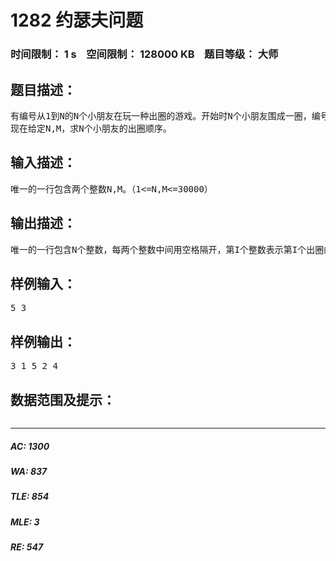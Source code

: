 # 1282 约瑟夫问题   
### 时间限制： 1 s&nbsp;&nbsp;&nbsp;&nbsp;空间限制： 128000 KB&nbsp;&nbsp;&nbsp;&nbsp;题目等级： 大师  
## 题目描述：  

<pre>
有编号从1到N的N个小朋友在玩一种出圈的游戏。开始时N个小朋友围成一圈，编号为I+1的小朋友站在编号为I小朋友左边。编号为1的小朋友站在编号为N的小朋友左边。首先编号为1的小朋友开始报数，接着站在左边的小朋友顺序报数，直到数到某个数字M时就出圈。直到只剩下1个小朋友，则游戏完毕。
现在给定N,M，求N个小朋友的出圈顺序。
</pre>
  
  
## 输入描述：  

<pre>
唯一的一行包含两个整数N,M。（1<=N,M<=30000）
</pre>
  
  
## 输出描述：  

<pre>
唯一的一行包含N个整数，每两个整数中间用空格隔开，第I个整数表示第I个出圈的小朋友的编号。
</pre>
  
  
## 样例输入：  

<pre>
5 3
</pre>
  
  
## 样例输出：  

<pre>
3 1 5 2 4
</pre>
  
  
## 数据范围及提示：  

<pre>
</pre>
  
  
***  

##### AC: 1300  
##### WA: 837  
##### TLE: 854  
##### MLE: 3  
##### RE: 547  
